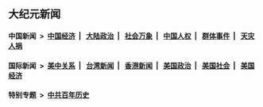 ## 大纪元新闻

#### 中国新闻 &nbsp;>&nbsp; [中国经济](indexes/ncid283/README.md?12201645) &nbsp;| &nbsp; [大陆政治](indexes/ncid277/README.md?12201645) &nbsp;| &nbsp; [社会万象](indexes/ncid282/README.md?12201645) &nbsp;| &nbsp; [中国人权](indexes/ncid278/README.md?12201645) &nbsp;| &nbsp; [群体事件](indexes/ncid279/README.md?12201645) &nbsp;| &nbsp; [天灾人祸](indexes/ncid280/README.md?12201645)

#### 国际新闻 &nbsp;>&nbsp; [美中关系](indexes/nf1412576/README.md?12201645) &nbsp;| &nbsp; [台湾新闻](indexes/ncid1349361/README.md?12201645) &nbsp;| &nbsp; [香港新闻](indexes/ncid1349362/README.md?12201645) &nbsp;| &nbsp; [美国政治](indexes/ncid1078159/README.md?12201645) &nbsp;| &nbsp; [美国社会](indexes/ncid1078160/README.md?12201645) &nbsp;| &nbsp; [美国经济](indexes/ncid1078158/README.md?12201645)

#### 特别专题 &nbsp;>&nbsp; [中共百年历史](https://github.com/epoch-news/epoch-special/blob/master/README.md?12201645)  
